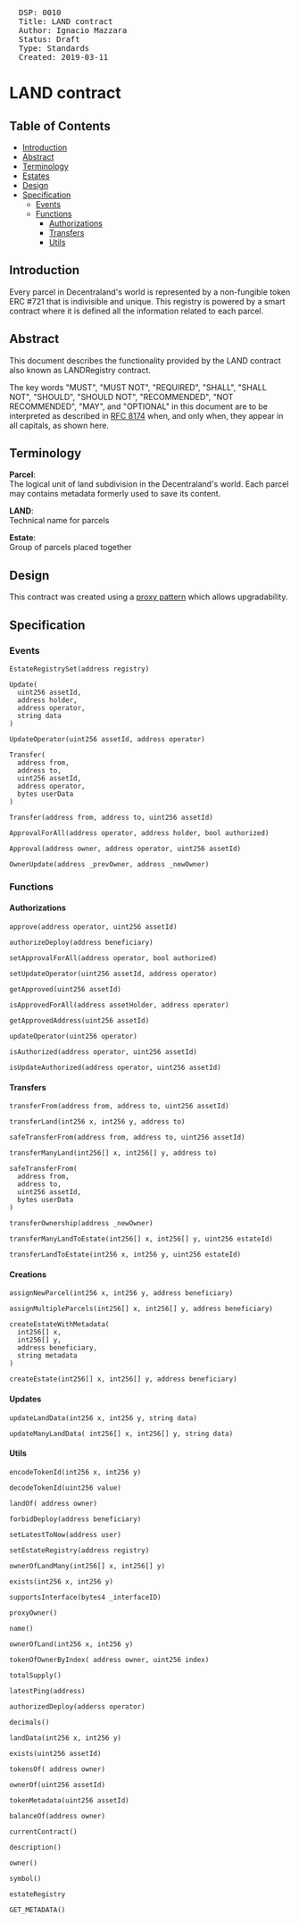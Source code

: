 <pre>
  DSP: 0010
  Title: LAND contract
  Author: Ignacio Mazzara <nacho@decentraland.org>
  Status: Draft
  Type: Standards
  Created: 2019-03-11
</pre>

# LAND contract

## Table of Contents

- [Introduction](#introduction)
- [Abstract](#abstract)
- [Terminology](#terminology)
- [Estates](#estates)
- [Design](#design)
- [Specification](#specification)
  - [Events](#specification)
  - [Functions](#functions)
    - [Authorizations](#authorizations)
    - [Transfers](#transfers)
    - [Utils](#utils)

## Introduction

Every parcel in Decentraland's world is represented by a non-fungible token ERC #721 that is indivisible and unique. This registry is powered by a smart contract where it is defined all the information related to each parcel.

## Abstract

This document describes the functionality provided by the LAND contract also known as LANDRegistry contract.

The key words "MUST", "MUST NOT", "REQUIRED", "SHALL", "SHALL NOT", "SHOULD", "SHOULD NOT", "RECOMMENDED", "NOT RECOMMENDED", "MAY", and "OPTIONAL" in this document are to be interpreted as described in [RFC 8174](https://tools.ietf.org/html/rfc8174) when, and only when, they appear in all capitals, as shown here.

## Terminology

**Parcel**:  
 The logical unit of land subdivision in the Decentraland's world. Each parcel may contains metadata formerly used to save its content.

**LAND**:  
 Technical name for parcels

**Estate**:  
 Group of parcels placed together

## Design

This contract was created using a [proxy pattern](https://blog.zeppelinos.org/proxy-patterns/) which allows upgradability.

## Specification

### Events

```
EstateRegistrySet(address registry)
```

```
Update(
  uint256 assetId,
  address holder,
  address operator,
  string data
)
```

```
UpdateOperator(uint256 assetId, address operator)
```

```
Transfer(
  address from,
  address to,
  uint256 assetId,
  address operator,
  bytes userData
)
```

```
Transfer(address from, address to, uint256 assetId)
```

```
ApprovalForAll(address operator, address holder, bool authorized)
```

```
Approval(address owner, address operator, uint256 assetId)
```

```
OwnerUpdate(address _prevOwner, address _newOwner)
```

### Functions

#### Authorizations

```
approve(address operator, uint256 assetId)
```

```
authorizeDeploy(address beneficiary)
```

```
setApprovalForAll(address operator, bool authorized)
```

```
setUpdateOperator(uint256 assetId, address operator)
```

```
getApproved(uint256 assetId)
```

```
isApprovedForAll(address assetHolder, address operator)
```

```
getApprovedAddress(uint256 assetId)
```

```
updateOperator(uint256 operator)
```

```
isAuthorized(address operator, uint256 assetId)
```

```
isUpdateAuthorized(address operator, uint256 assetId)
```

#### Transfers

```
transferFrom(address from, address to, uint256 assetId)
```

```
transferLand(int256 x, int256 y, address to)
```

```
safeTransferFrom(address from, address to, uint256 assetId)
```

```
transferManyLand(int256[] x, int256[] y, address to)
```

```
safeTransferFrom(
  address from,
  address to,
  uint256 assetId,
  bytes userData
)
```

```
transferOwnership(address _newOwner)
```

```
transferManyLandToEstate(int256[] x, int256[] y, uint256 estateId)
```

```
transferLandToEstate(int256 x, int256 y, uint256 estateId)
```

#### Creations

```
assignNewParcel(int256 x, int256 y, address beneficiary)
```

```
assignMultipleParcels(int256[] x, int256[] y, address beneficiary)
```

```
createEstateWithMetadata(
  int256[] x,
  int256[] y,
  address beneficiary,
  string metadata
)
```

```
createEstate(int256[] x, int256[] y, address beneficiary)
```

#### Updates

```
updateLandData(int256 x, int256 y, string data)
```

```
updateManyLandData( int256[] x, int256[] y, string data)
```

#### Utils

```
encodeTokenId(int256 x, int256 y)
```

```
decodeTokenId(uint256 value)
```

```
landOf( address owner)
```

```
forbidDeploy(address beneficiary)
```

```
setLatestToNow(address user)
```

```
setEstateRegistry(address registry)
```

```
ownerOfLandMany(int256[] x, int256[] y)
```

```
exists(int256 x, int256 y)
```

```
supportsInterface(bytes4 _interfaceID)
```

```
proxyOwner()
```

```
name()
```

```
ownerOfLand(int256 x, int256 y)
```

```
tokenOfOwnerByIndex( address owner, uint256 index)
```

```
totalSupply()
```

```
latestPing(address)
```

```
authorizedDeploy(adderss operator)
```

```
decimals()
```

```
landData(int256 x, int256 y)
```

```
exists(uint256 assetId)
```

```
tokensOf( address owner)
```

```
ownerOf(uint256 assetId)
```

```
tokenMetadata(uint256 assetId)
```

```
balanceOf(address owner)
```

```
currentContract()
```

```
description()
```

```
owner()
```

```
symbol()
```

```
estateRegistry
```

```
GET_METADATA()
```
